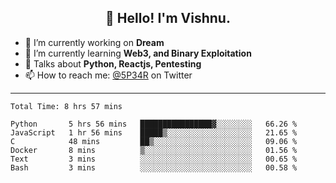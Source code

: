 <h2 align="center">👋 Hello! I'm Vishnu.</h2>


- 🔭 I’m currently working on **Dream**
- 🌱 I’m currently learning **Web3, and Binary Exploitation**
- 💬 Talks about **Python, Reactjs, Pentesting**
- 📫 How to reach me: [@5P34R](https://twitter.com/Vishnu27302693) on Twitter

---
<!--START_SECTION:waka-->

```text
Total Time: 8 hrs 57 mins

Python       5 hrs 56 mins   ████████████████▓░░░░░░░░   66.26 %
JavaScript   1 hr 56 mins    █████▒░░░░░░░░░░░░░░░░░░░   21.65 %
C            48 mins         ██▒░░░░░░░░░░░░░░░░░░░░░░   09.06 %
Docker       8 mins          ▒░░░░░░░░░░░░░░░░░░░░░░░░   01.56 %
Text         3 mins          ░░░░░░░░░░░░░░░░░░░░░░░░░   00.65 %
Bash         3 mins          ░░░░░░░░░░░░░░░░░░░░░░░░░   00.58 %
```

<!--END_SECTION:waka-->
